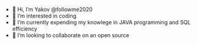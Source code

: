 - 👋 Hi, I’m Yakov @followme2020
- 👀 I’m interested in coding
- 🌱 I’m currently expending my knowlege in JAVA programming and SQL efficiency
- 💞️ I’m looking to collaborate on an open source

<!---
followme2020/followme2020 is a ✨ special ✨ repository because its `README.md` (this file) appears on your GitHub profile.
You can click the Preview link to take a look at your changes.
--->
